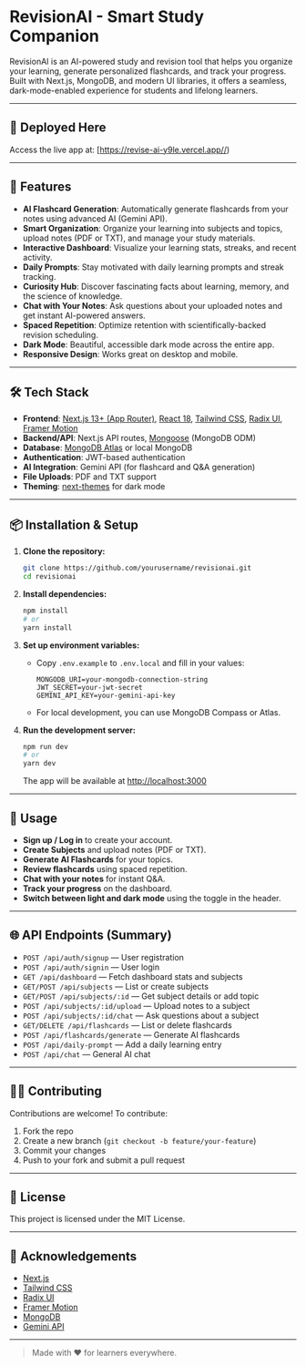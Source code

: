 # RevisionAI - Smart Study Companion

RevisionAI is an AI-powered study and revision tool that helps you organize your learning, generate personalized flashcards, and track your progress. Built with Next.js, MongoDB, and modern UI libraries, it offers a seamless, dark-mode-enabled experience for students and lifelong learners.

---

## 🔗 Deployed Here

Access the live app at: [https://revise-ai-y9le.vercel.app//)

---

## 🚀 Features

- **AI Flashcard Generation**: Automatically generate flashcards from your notes using advanced AI (Gemini API).
- **Smart Organization**: Organize your learning into subjects and topics, upload notes (PDF or TXT), and manage your study materials.
- **Interactive Dashboard**: Visualize your learning stats, streaks, and recent activity.
- **Daily Prompts**: Stay motivated with daily learning prompts and streak tracking.
- **Curiosity Hub**: Discover fascinating facts about learning, memory, and the science of knowledge.
- **Chat with Your Notes**: Ask questions about your uploaded notes and get instant AI-powered answers.
- **Spaced Repetition**: Optimize retention with scientifically-backed revision scheduling.
- **Dark Mode**: Beautiful, accessible dark mode across the entire app.
- **Responsive Design**: Works great on desktop and mobile.

---

## 🛠️ Tech Stack

- **Frontend**: [Next.js 13+ (App Router)](https://nextjs.org/), [React 18](https://react.dev/), [Tailwind CSS](https://tailwindcss.com/), [Radix UI](https://www.radix-ui.com/), [Framer Motion](https://www.framer.com/motion/)
- **Backend/API**: Next.js API routes, [Mongoose](https://mongoosejs.com/) (MongoDB ODM)
- **Database**: [MongoDB Atlas](https://www.mongodb.com/atlas) or local MongoDB
- **Authentication**: JWT-based authentication
- **AI Integration**: Gemini API (for flashcard and Q&A generation)
- **File Uploads**: PDF and TXT support
- **Theming**: [next-themes](https://github.com/pacocoursey/next-themes) for dark mode

---

## 📦 Installation & Setup

1. **Clone the repository:**
   ```bash
   git clone https://github.com/yourusername/revisionai.git
   cd revisionai
   ```

2. **Install dependencies:**
   ```bash
   npm install
   # or
   yarn install
   ```

3. **Set up environment variables:**
   - Copy `.env.example` to `.env.local` and fill in your values:
     ```env
     MONGODB_URI=your-mongodb-connection-string
     JWT_SECRET=your-jwt-secret
     GEMINI_API_KEY=your-gemini-api-key
     ```
   - For local development, you can use MongoDB Compass or Atlas.

4. **Run the development server:**
   ```bash
   npm run dev
   # or
   yarn dev
   ```
   The app will be available at [http://localhost:3000](http://localhost:3000)

---

## 📝 Usage

- **Sign up / Log in** to create your account.
- **Create Subjects** and upload notes (PDF or TXT).
- **Generate AI Flashcards** for your topics.
- **Review flashcards** using spaced repetition.
- **Chat with your notes** for instant Q&A.
- **Track your progress** on the dashboard.
- **Switch between light and dark mode** using the toggle in the header.

---

## 🌐 API Endpoints (Summary)

- `POST /api/auth/signup` — User registration
- `POST /api/auth/signin` — User login
- `GET /api/dashboard` — Fetch dashboard stats and subjects
- `GET/POST /api/subjects` — List or create subjects
- `GET/POST /api/subjects/:id` — Get subject details or add topic
- `POST /api/subjects/:id/upload` — Upload notes to a subject
- `POST /api/subjects/:id/chat` — Ask questions about a subject
- `GET/DELETE /api/flashcards` — List or delete flashcards
- `POST /api/flashcards/generate` — Generate AI flashcards
- `POST /api/daily-prompt` — Add a daily learning entry
- `POST /api/chat` — General AI chat

---

## 🧑‍💻 Contributing

Contributions are welcome! To contribute:
1. Fork the repo
2. Create a new branch (`git checkout -b feature/your-feature`)
3. Commit your changes
4. Push to your fork and submit a pull request

---

## 📄 License

This project is licensed under the MIT License.

---

## 🙏 Acknowledgements
- [Next.js](https://nextjs.org/)
- [Tailwind CSS](https://tailwindcss.com/)
- [Radix UI](https://www.radix-ui.com/)
- [Framer Motion](https://www.framer.com/motion/)
- [MongoDB](https://www.mongodb.com/)
- [Gemini API](https://ai.google.dev/gemini-api)

---

> Made with ❤️ for learners everywhere.
